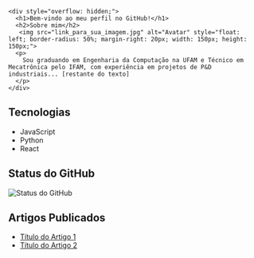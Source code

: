 <!DOCTYPE html>
<html>

<body>

  <section id="perfil">
   
    <div style="overflow: hidden;">
      <h1>Bem-vindo ao meu perfil no GitHub!</h1>
      <h2>Sobre mim</h2>
       <img src="link_para_sua_imagem.jpg" alt="Avatar" style="float: left; border-radius: 50%; margin-right: 20px; width: 150px; height: 150px;">
      <p>
        Sou graduando em Engenharia da Computação na UFAM e Técnico em Mecatrônica pelo IFAM, com experiência em projetos de P&D industriais... [restante do texto]
      </p>
    </div>
  </section>

  <!-- Seção de Tecnologias -->
  <section id="tecnologias">
    <h2>Tecnologias</h2>
    <ul>
      <li>JavaScript</li>
      <li>Python</li>
      <li>React</li>
      <!-- Adicione mais tecnologias conforme necessário -->
    </ul>
  </section>

  <!-- Seção do Status do GitHub -->
  <section id="github-status">
    <h2>Status do GitHub</h2>
    <img src="link_para_seu_status_do_github.png" alt="Status do GitHub">
    <!-- Você pode usar ferramentas como https://github-readme-stats.vercel.app/ para gerar status -->
  </section>

  <!-- Seção de Artigos Publicados -->
  <section id="artigos">
    <h2>Artigos Publicados</h2>
    <ul>
      <li><a href="link_para_artigo_1">Título do Artigo 1</a></li>
      <li><a href="link_para_artigo_2">Título do Artigo 2</a></li>
      <!-- Adicione mais artigos conforme necessário -->
    </ul>
  </section>

</body>
</html>
